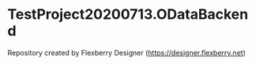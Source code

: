 # TestProject20200713.ODataBackend
Repository created by Flexberry Designer (https://designer.flexberry.net)
